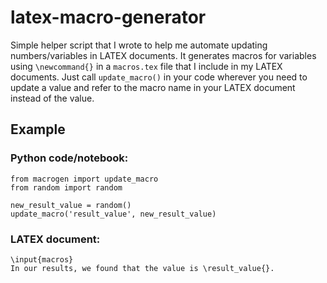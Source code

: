 # latex-macro-generator

Simple helper script that I wrote to help me automate updating numbers/variables in LATEX documents.
It generates macros for variables using `\newcommand{}` in a `macros.tex` file that I include in my LATEX documents.
Just call `update_macro()` in your code wherever you need to update a value and refer to the macro name in your LATEX document instead of the value.


## Example
### Python code/notebook:
```
from macrogen import update_macro
from random import random

new_result_value = random()
update_macro('result_value', new_result_value)
```
### LATEX document:
```
\input{macros}
In our results, we found that the value is \result_value{}.
```
